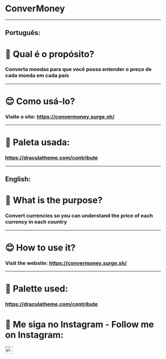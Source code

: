 # ConverMoney
___________
## Português:

# 🤔 Qual é o propósito?
### Converta moedas para que você possa entender o preço de cada moeda em cada país
___________

# 😊 Como usá-lo?
### Visite o site: https://convermoney.surge.sh/
___________

# 🎨 Paleta usada: 
### https://draculatheme.com/contribute
___________

## English:

# 🤔 What is the purpose?
### Convert currencies so you can understand the price of each currency in each country
___________

# 😊 How to use it?
### Visit the website: https://convermoney.surge.sh/
___________

# 🎨 Palette used:
### https://draculatheme.com/contribute

# 📱 Me siga no Instagram - Follow me on Instagram:
<a href="https://www.instagram.com/oluishe/"><img src="https://img.shields.io/badge/instagram-%23E4405F.svg?&style=for-the-badge&logo=instagram&logoColor=white" height=25></a>

